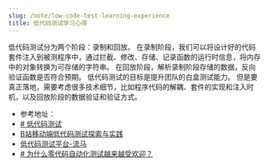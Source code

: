 ```yaml
---
slug: /note/low-code-test-learning-experience
title: 低代码测试学习心得
---
```

低代码测试分为两个阶段：录制和回放。
在录制阶段，我们可以将设计好的代码套件注入到被测程序中，通过拦截、修改、存储、记录函数的运行时信息，将内存中的对象转换为可存储的字符串。
在回放阶段，解析录制阶段存储的数据，反向验证函数是否符合预期。
低代码测试的目标是提升团队的白盒测试能力。
但是要真正落地，需要考虑很多技术细节，比如程序代码的解耦、套件的实现和注入时机，以及回放阶段的数据验证和验证方式。

- 参考地址：
- [# 低代码测试](https://appmaster.io/zh/glossary/di-dai-ma-ce-shi)
- [B站移动端低代码测试探索与实践](https://www.bilibili.com/read/cv17467248/)
- [低代码测试平台-流马](https://cloud.tencent.com/developer/article/2236691)
- [# 为什么零代码自动化测试越来越受欢迎？](http://www.lowcodetime.com/8557.html)
